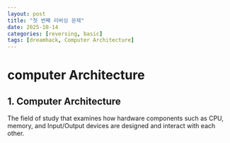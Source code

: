 ```yaml
---
layout: post
title: "첫 번째 리버싱 문제"
date: 2025-10-14
categories: [reversing, basic]
tags: [dreamhack, Computer Architecture]
---
```


# computer Architecture

## 1. Computer Architecture
The field of study that examines how hardware components such as CPU, memory, and Input/Output devices are designed and interact with each other.